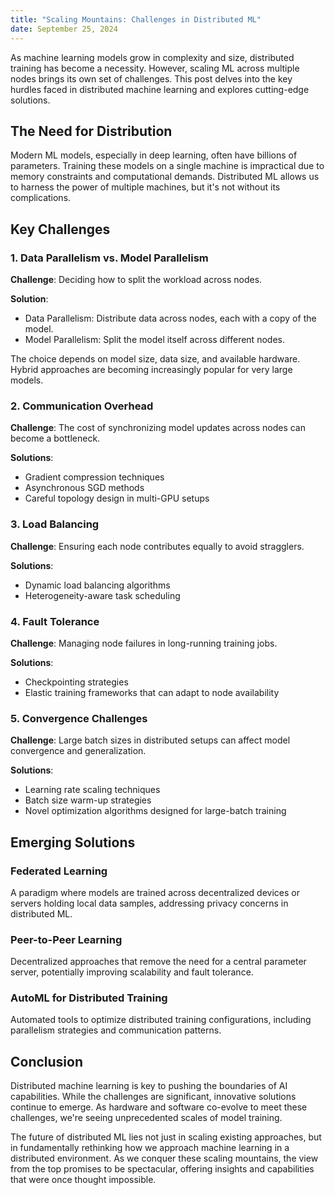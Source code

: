 ```yaml
---
title: "Scaling Mountains: Challenges in Distributed ML"
date: September 25, 2024
---
```


As machine learning models grow in complexity and size, distributed training has become a necessity. However, scaling ML across multiple nodes brings its own set of challenges. This post delves into the key hurdles faced in distributed machine learning and explores cutting-edge solutions.

## The Need for Distribution

Modern ML models, especially in deep learning, often have billions of parameters. Training these models on a single machine is impractical due to memory constraints and computational demands. Distributed ML allows us to harness the power of multiple machines, but it's not without its complications.

## Key Challenges

### 1. Data Parallelism vs. Model Parallelism

**Challenge**: Deciding how to split the workload across nodes.

**Solution**: 
- Data Parallelism: Distribute data across nodes, each with a copy of the model.
- Model Parallelism: Split the model itself across different nodes.

The choice depends on model size, data size, and available hardware. Hybrid approaches are becoming increasingly popular for very large models.

### 2. Communication Overhead

**Challenge**: The cost of synchronizing model updates across nodes can become a bottleneck.

**Solutions**:
- Gradient compression techniques
- Asynchronous SGD methods
- Careful topology design in multi-GPU setups

### 3. Load Balancing

**Challenge**: Ensuring each node contributes equally to avoid stragglers.

**Solutions**:
- Dynamic load balancing algorithms
- Heterogeneity-aware task scheduling

### 4. Fault Tolerance

**Challenge**: Managing node failures in long-running training jobs.

**Solutions**:
- Checkpointing strategies
- Elastic training frameworks that can adapt to node availability

### 5. Convergence Challenges

**Challenge**: Large batch sizes in distributed setups can affect model convergence and generalization.

**Solutions**:
- Learning rate scaling techniques
- Batch size warm-up strategies
- Novel optimization algorithms designed for large-batch training

## Emerging Solutions

### Federated Learning

A paradigm where models are trained across decentralized devices or servers holding local data samples, addressing privacy concerns in distributed ML.

### Peer-to-Peer Learning

Decentralized approaches that remove the need for a central parameter server, potentially improving scalability and fault tolerance.

### AutoML for Distributed Training

Automated tools to optimize distributed training configurations, including parallelism strategies and communication patterns.

## Conclusion

Distributed machine learning is key to pushing the boundaries of AI capabilities. While the challenges are significant, innovative solutions continue to emerge. As hardware and software co-evolve to meet these challenges, we're seeing unprecedented scales of model training.

The future of distributed ML lies not just in scaling existing approaches, but in fundamentally rethinking how we approach machine learning in a distributed environment. As we conquer these scaling mountains, the view from the top promises to be spectacular, offering insights and capabilities that were once thought impossible.